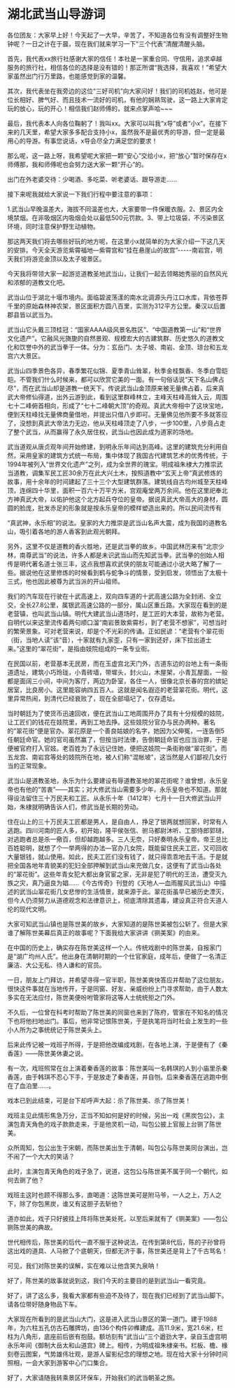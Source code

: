 # 湖北武当山导游词  
各位团友：大家早上好！今天起了一大早，辛苦了，不知道各位有没有调整好生物钟呢？一日之计在于晨，现在我们就来学习一下“三个代表”清醒清醒头脑。  

首先，我代表xx旅行社感谢大家的信任！本社是一家重合同、守信用，追求卓越服务的旅行社，相信各位的选择是没有错的！那正所谓“我选择，我喜欢！”希望大家虽然出门行万里路，也能感觉到家的温馨。  

其次，我代表坐在我旁边的这位“三好司机”向大家问好！我们的司机姓赵，他可是位长相好、脾气好、而且技术一流好的司机，有他的娴熟驾驶，这一路上大家肯定玩的放心，玩的开心！相信我们赵师傅的，就来点掌声哈~~~  

最后，我代表本人向各位鞠躬了！我叫xx。大家可以叫我“x导”或者“小x”。在接下来的几天里，希望大家多多配合支持小x，虽然我不是最优秀的导游，但一定是最用心的导游。有事您说话，x导会尽全力满足您的要求！  

那么呢，这一路上呀，我希望呢大家把一颗“安心”交给小x，把“放心”暂时保存在x师傅那，我和师傅呢也会努力送大家一颗“开心”的。  

出门在外老婆交待：少喝酒、多吃菜、听老婆话、跟导游走……  

接下来呢我就给大家说一下我们行程中要注意的事项：  

1.武当山早晚温差大，海拔不同温差也大，大家要带一件保暖衣服。2、景区内全境禁烟。在非吸烟区内吸烟会处以最低500元罚款。3、带上垃圾袋，不污染景区环境，同时注意保护野生动植物。  

那这两天我们将去哪些好玩的地方呢，在这里小x就简单的为大家介绍一下这几天的安排。今天全天游览紫霄福地—紫霄宫和“挂在悬崖山的故宫”-----南岩宫，明天我们将游览金顶以及太子坡景区。  

今天我将带领大家一起游览道教圣地武当山，让我们一起去领略她秀丽的自然风光和浓郁的道教文化吧。  

武当山位于湖北十堰市境内。面临碧波荡漾的南水北调源头丹江口水库，背依苍莽千里的原始森林神农架，景区面积方圆八百里，实测为312平方公里。秦汉以后置郡县皆以武当为。  

武当山它头戴三顶桂冠：“国家AAAA级风景名胜区”、“中国道教第一山”和“世界文化遗产”。它融风光旖旎的自然景观、规模宏大的古建筑群、历史悠久的道教文化和饮誉中外的武当拳于一体。分为：玄岳门、太子坡、南岩、金顶、琼台和五龙宫六大景区。  

武当山四季景色各异，春季繁花似锦、夏季青山耸翠，秋季金桂飘香、冬季白雪皑皑。不管我们什么时候来，都可以欣赏它美的一面。有一句俗话说“天下名山佛占尽”，而在武当山却是道教一统天下。传说武当山金顶原来被无量佛占着，后来真武大帝修仙得道，出外云游到此，看到这里群峰林立，主峰天柱峰高耸入云，周围七十二峰俯首相向，形成了“七十二峰朝大顶”的奇观。真武大帝相中了这块宝地，便到天柱峰找无量佛商量借地，并提出只借八步即可。无量佛见他所要不多就答应了，没想到真武大帝法力无边，他从天柱峰顶走了八步，一步100里，八步竟占走了整个武当，从而赢得了永久居住权，武当山也因此成为道家的场地。  

武当道观从唐贞观年间开始修建，到明永乐年间达到高峰。这里的建筑充分利用自然，采用皇家的建筑方式统一布局，集中体现了我国古代建筑艺术的优秀传统，于1994年被列入“世界文化遗产”之列，成为全世界的瑰宝。明成祖朱棣大力推崇武当道教，调集军民工匠30余万在此大兴土木，按照道教中“玄天上帝”真武修炼的故事，用十余年的时间建起了三十三个大型建筑群落。建筑线自古均州城至天柱峰顶，连绵四十华里，面积一百六十万平方米，宫观庵堂两万余间。他在这里祀奉北方神真武大帝，以佑护他这个北方起兵夺位的皇帝。据说真武大帝高大的身材，圆圆的脸庞，批发赤足的形象就是按永乐皇帝的模样塑造出来的。所以民间流传有  

“真武神，永乐相”的说法。皇家的大力推崇是武当山名声大震，成为我国的道教名山，吸引着各地的游人香客到此观光朝拜。  

另外，这里不仅是道教的香火胜地，还是武当拳的故乡。中国武林历来有“北宗少林，南尊武当”的说法，许多人都是未识武当山而先知武当拳。武当拳的创始人相传是明代著名道士张三丰，这点我想喜欢武侠的朋友可能通过小说大略了解了一些。据说他在这里修炼的时候看到鹤与蛇争斗的情景，受到启发，领悟出了太极十三式，他也因此被尊为武当派的开山祖师。  

我们的汽车现在行驶在十武高速上，双向四车道的十武高速公路为全封闭、全立交，全长27.8公里，属银武高速公路的一部分，属山区重丘路。大家现在看到的是老营镇，也叫武当山镇。明代大建武当山道场时，是工匠的大本营，故称为老营。自明代以来这里流传着两句顺口溜“南岩景致紫霄杉，到了老营不想家”，可想当时的繁荣景象。可对老营来说，却是个不光彩的传诵。正如民谚：“老营有个翠花街（街，当地人读”该“音），十家就有九家歪，只有一家到还好，床下拉出道士来。”这里的“翠花街”，是指由妓院组成的一条专业街。  

在民国以前，老营基本无民房，而在玉虚宫北天门外，古道东边的台地上有一条街道遗址，建筑小巧玲珑，小青砖墙，带墀头，封火山，木屋架，小青瓦屋面，一般都是面阔三小间，中间为客厅，两边为卧室，各住一人，很像北京长春的宫的嫔妃居室，比良房小。这里能容纳四五百人。这就是闻名遐迩的老营翠花街。明代，这里异常热闹，到清代已经衰败了，现在全部塌圮了，仅存遗址。  

当时朝廷为了使货币迅速回收，便在武当山工地周围开办了具有十分规模的妓院，让工匠们的钱花在妓院里，再到工地去挣。这些妓院分官办与民办两种。著名的“翠花街”便是官办。翠花原是一个善良姑娘的名字，她因为父伸冤，一连告倒5任朝廷命官。她的官司虽然赢了，但按当时法律，告倒朝廷命官也应当治罪，于是便被官府打入官妓。老百姓为了永远记住她，便把这妓院一条街称做“翠花街”。而五龙宫、南岩宫等处的妓院所在地，被人们称“混帐坡”，这当然是人们鄙视几女行当的正常现象。  

武当山是道教圣地，永乐为什么要建设有辱道教圣地的翠花街呢？谁曾想，永乐皇帝也有他的“苦衷”——其实；对大修武当山需要多少年，永乐皇帝也不知道。那就得设法留住三十万民夫和工匠。从永乐十年（1412年）七月十一日大修武当山开始，朱棣就明确告诉人们，修武当是长期的劳动。  

住在山上的三十万民夫工匠都是男人，是自由人，挣足了银两就想回家，时常有人逃跑。四川河南的匠人多，初开始，隆平侯张信、驸马都尉沐听、工部侍郎郭琎，对逃跑者总是杀一儆百，但却越跑越多。三人无奈，只好奏明永乐皇帝。帝王总比百姓聪明，就想了个一举两得的办法—官办几女院，既能留住民夫工匠，又可回收大量银钱，就山使用。如此，民夫工匠们没有钱了，就只得乖乖地去干活。于是就把全国各地年青貌美的犯妇全部押解到武当山来充做几女，这便有了武当山各处的“翠花街”。这些年青女犯大都出身官宦之家，无非是犯了明代的王法，遭受灭九族之灾，真乃逼良为娼……《今古传奇》刊登的《天地人—血雨腥风武当山》中描述的武当山翠花街几女悲惨的生活情景，就来源于此。翠花街虽早已被历史湮灭，但今人仍须努力从道德观念和法律意识上，彻底清除其遗毒，建设真正符合天道人伦的现代文明。  

大家可知武当山镇也是陈世美的故乡，大家知道的是陈世美被包公斩了。但是大家谁了解陈世美幕后真正的故事呢？下面我给大家讲讲《铡美案》的由来。  

在中国的历史上，确实存在陈世美这样一个人。传统戏剧中的陈世美，自报家门是“湖广均州人氏”。他出身在清朝时期的一个仕官家庭，成年后，便做了一名清正廉洁、大公无私、待人谦和的官员。  

一日，朋友上门拜访，并希望寻得一官半职，陈世美爽快答应并帮助了这位朋友。很快这件事就在当地传开，于是同窗、好友、亲威纷纷上门寻求帮助，由于人数太多实在无法应付，陈世美便吩咐管家将这等人士统统拒之门外。  

不久后，一位曾在科考时帮助了陈世美的同窗也来到了陈府，管家在不知名的情况下也将他扫地出门。事后，他非常记恨陈世美，于是执笔将当时社会上发生的一些小人所为之事统统记于陈世美头上。  

后来此传记被一戏班子所得，于是把他改编成戏剧，在各地上演，于是便有了《秦香莲》——陈世美休妻之说。  

有一次，戏班照常在台上演着秦香莲的故事：陈世美叫一名韩琪的人到小庙里杀秦香莲，由于韩琪不忍心下手，于是放走了秦香莲，并自刎。后来秦香莲在逃跑中倒在了血泊里……。  

戏本已到此结束，可是台下却呼声大起：杀了陈世美、杀了陈世美！  

戏班主见此情形焦急万分，正当不知如何是好的时候，另出一戏《黑炭包公》，主演包青天角色的戏子款款走来，于是他灵机一动，叫包公披上官服上台铡了陈世美。  

众所周知，包公出生于宋朝，而陈世美出生于清朝，叫包公与陈世美同台演出，岂不闹了一个大大的笑话？  

此时，主演包青天角色的戏子急了，说道，这包公与陈世美不属于同一个朝代，如何去铡了他？  

戏班主这时也顾不得那么多，直喝道：这陈世美可是附马爷，一人之上，万人之下，除了你包黑炭，谁又有这胆子去斩他？  

道亦如此，戏子只好披挂上阵将陈世美处死，以至后来就有了《铡美案》——包公铡陈世美的典故。  

世代相传后，陈世美的后代一直不服于这种说法，在传到第8代后，陈的子孙曾将这出戏的道具、人马掀了个底朝天，但都无济于事，陈世美还是背上了千古骂名！  

可见，我们对陈世美的误解，实在难以让他含笑九泉呐！  

好了，陈世美的故事就说到这，我们今天的主要目的是到武当山一看究竟。  

好了，讲了这么多，我看大家都有些迫不及待了，现在我们已经到了武当山脚下。请各位带好随身物品下车。  

大家现在所看到的是武当山大门，这是进入武当山景区的第一道门。建于1988年，为六柱五孔仿古石雕牌坊，由136个构件卯榫建成。高11.9米，宽21.6米，栏柱为八角形，底座前后嵌有抱鼓。额坊刻有“武当山”三个遒劲大字，录自玉虚宫明永乐年间《御制大岳太和山道宫》碑上。相传，为明成祖朱棣亲书。栏板、檐、椽刻卷云图案，气势雄伟壮观，是游人留影纪念的理想之地。现在给大家十分钟时间照相，一会大家到游客中心门口集合。  

好了，大家请随我转乘景区环保车，开始我们的武当朝圣之旅。  
